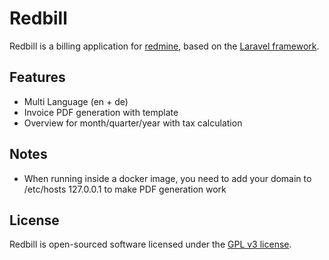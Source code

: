 # Redbill

Redbill is a billing application for [redmine](https://www.redmine.org/), based on the [Laravel framework](http://laravel.com/).

## Features

- Multi Language (en + de)
- Invoice PDF generation with template
- Overview for month/quarter/year with tax calculation

## Notes
- When running inside a docker image, you need to add your domain to /etc/hosts 127.0.0.1 to make PDF generation work

## License

Redbill is open-sourced software licensed under the [GPL v3 license](https://www.gnu.org/licenses/gpl-3.0-standalone.html).
